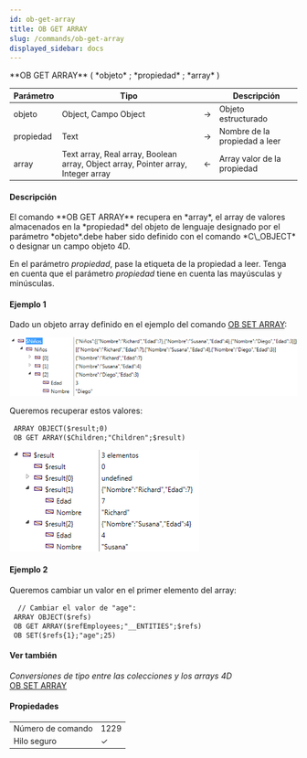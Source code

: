 ```yaml
---
id: ob-get-array
title: OB GET ARRAY
slug: /commands/ob-get-array
displayed_sidebar: docs
---
```


<!--REF #_command_.OB GET ARRAY.Syntax-->**OB GET ARRAY** ( *objeto* ; *propiedad* ; *array* )<!-- END REF-->
<!--REF #_command_.OB GET ARRAY.Params-->
| Parámetro | Tipo |  | Descripción |
| --- | --- | --- | --- |
| objeto | Object, Campo Object | &#8594;  | Objeto estructurado |
| propiedad | Text | &#8594;  | Nombre de la propiedad a leer |
| array | Text array, Real array, Boolean array, Object array, Pointer array, Integer array | &#8592; | Array valor de la propiedad |

<!-- END REF-->

#### Descripción 

<!--REF #_command_.OB GET ARRAY.Summary-->El comando **OB GET ARRAY** recupera en *array*, el array de valores almacenados en la *propiedad* del objeto de lenguaje designado por el parámetro *objeto*.<!-- END REF-->debe haber sido definido con el comando *C\_OBJECT* o designar un campo objeto 4D.  
  
En el parámetro *propiedad*, pase la etiqueta de la propiedad a leer. Tenga en cuenta que el parámetro *propiedad* tiene en cuenta las mayúsculas y minúsculas.

#### Ejemplo 1 

Dado un objeto array definido en el ejemplo del comando [OB SET ARRAY](ob-set-array.md):

![](../assets/en/commands/pict1211436.es.png)  
  
Queremos recuperar estos valores:

```4d
 ARRAY OBJECT($result;0)
 OB GET ARRAY($Children;"Children";$result)
```

![](../assets/en/commands/pict1213151.es.png)

#### Ejemplo 2 

Queremos cambiar un valor en el primer elemento del array:  
  
```4d
  // Cambiar el valor de "age":
 ARRAY OBJECT($refs)
 OB GET ARRAY($refEmployees;"__ENTITIES";$refs)
 OB SET($refs{1};"age";25)
```

#### Ver también 

*Conversiones de tipo entre las colecciones y los arrays 4D*  
[OB SET ARRAY](ob-set-array.md)  

#### Propiedades

|  |  |
| --- | --- |
| Número de comando | 1229 |
| Hilo seguro | &check; |


